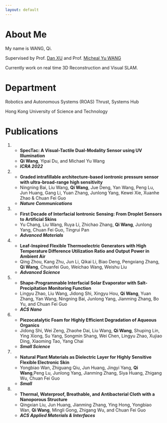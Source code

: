 ```yaml
---
layout: default
---
```



# About Me
My name is WANG, Qi.

Supervised by Prof. [Dan XU](https://www.danxurgb.net/) and Prof. [Micheal Yu WANG](https://ragroup.hkust.edu.hk/)

Currently work on real time 3D Reconstruction and Visual SLAM.

# Department

Robotics and Autonomous Systems (ROAS) Thrust, Systems Hub

Hong Kong University of Science and Technology  

# Publications
1. *   **SpecTac: A Visual-Tactile Dual-Modality Sensor using UV Illumination**
   *   **Qi Wang**, Yipai Du, and Michael Yu Wang
   *   **_ICRA 2022_**

2. *   **Graded intrafillable architecture-based iontronic pressure sensor with ultra-broad-range high sensitivity**
   *   Ningning Bai, Liu Wang, **Qi Wang**, Jue Deng, Yan Wang, Peng Lu, Jun Huang, Gang Li, Yuan Zhang, Junlong Yang, Kewei Xie, Xuanhe Zhao & Chuan Fei Guo
   *   **_Nature Communications_**

3. *   **First Decade of Interfacial Iontronic Sensing: From Droplet Sensors to Artificial Skins**
   *   Yu Chang, Liu Wang, Ruya Li, Zhichao Zhang, **Qi Wang**, Junlong Yang, Chuan Fei Guo, Tingrui Pan
   *   **_Advanced Materials_**

4. *   **Leaf-Inspired Flexible Thermoelectric Generators with High Temperature Difference Utilization Ratio and Output Power in Ambient Air**
   *   Qing Zhou, Kang Zhu, Jun Li, Qikai Li, Biao Deng, Pengxiang Zhang, **Qi Wang**, Chuanfei Guo, Weichao Wang, Weishu Liu
   *   **_Advanced Science_**

5. *   **Shape-Programmable Interfacial Solar Evaporator with Salt-Precipitation Monitoring Function**
   *   Lingyu Zhao, Liu Wang, Jidong Shi, Xingyu Hou, **Qi Wang**, Yuan Zhang, Yan Wang, Ningning Bai, Junlong Yang, Jianming Zhang, Bo Yu, and Chuan Fei Guo
   *   **_ACS Nano_**

6. *   **Piezocatalytic Foam for Highly Efficient Degradation of Aqueous Organics**
   *   Jidong Shi, Wei Zeng, Zhaohe Dai, Liu Wang, **Qi Wang**, Shuping Lin, Ying Xiong, Su Yang, Songmin Shang, Wei Chen, Lingyu Zhao, Xujiao Ding, Xiaoming Tao, Yang Chai
   *   **_Small Science_**

7. *   **Natural Plant Materials as Dielectric Layer for Highly Sensitive Flexible Electronic Skin**
   *   Yongbiao Wan, Zhiguang Qiu, Jun Huang, Jingyi Yang, **Qi Wang**,Peng Lu, Junlong Yang, Jianming Zhang, Siya Huang, Zhigang Wu, Chuan Fei Guo
   *   **_Small_**

8. *   **Thermal, Waterproof, Breathable, and Antibacterial Cloth with a Nanoporous Structure**
   *   Qingxian Liu, Jun Huang, Jianming Zhang, Ying Hong, Yongbiao Wan, **Qi Wang**, Mingli Gong, Zhigang Wu, and Chuan Fei Guo
   *   **_ACS Applied Materials & Interfaces_**






<!--
Text can be **bold**, _italic_, or ~~strikethrough~~.
[Link to another page](./another-page.html).

## Header 2

> This is a blockquote following a header.
>
> When something is important enough, you do it even if the odds are not in your favor.

### Header 3

```js
// Javascript code with syntax highlighting.
var fun = function lang(l) {
  dateformat.i18n = require('./lang/' + l)
  return true;
}
```

```ruby
# Ruby code with syntax highlighting
GitHubPages::Dependencies.gems.each do |gem, version|
  s.add_dependency(gem, "= #{version}")
end
```

#### Header 4

*   This is an unordered list following a header.
*   This is an unordered list following a header.
*   This is an unordered list following a header.

##### Header 5

1.  This is an ordered list following a header.
2.  This is an ordered list following a header.
3.  This is an ordered list following a header.

###### Header 6

| head1        | head two          | three |
|:-------------|:------------------|:------|
| ok           | good swedish fish | nice  |
| out of stock | good and plenty   | nice  |
| ok           | good `oreos`      | hmm   |
| ok           | good `zoute` drop | yumm  |

### There's a horizontal rule below this.

* * *

### Here is an unordered list:

*   Item foo
*   Item bar
*   Item baz
*   Item zip

### And an ordered list:

1.  Item one
1.  Item two
1.  Item three
1.  Item four

### And a nested list:

- level 1 item
  - level 2 item
  - level 2 item
    - level 3 item
    - level 3 item
- level 1 item
  - level 2 item
  - level 2 item
  - level 2 item
- level 1 item
  - level 2 item
  - level 2 item
- level 1 item

### Small image

![Octocat](https://github.githubassets.com/images/icons/emoji/octocat.png)

### Large image

![Branching](https://guides.github.com/activities/hello-world/branching.png)


### Definition lists can be used with HTML syntax.

<dl>
<dt>Name</dt>
<dd>Godzilla</dd>
<dt>Born</dt>
<dd>1952</dd>
<dt>Birthplace</dt>
<dd>Japan</dd>
<dt>Color</dt>
<dd>Green</dd>
</dl>

```
Long, single-line code blocks should not wrap. They should horizontally scroll if they are too long. This line should be long enough to demonstrate this.
```

```
The final element.
```
-->
